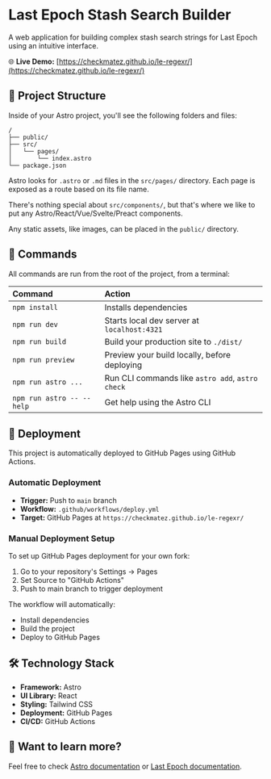 # Last Epoch Stash Search Builder

A web application for building complex stash search strings for Last Epoch using an intuitive interface.

🌐 **Live Demo:** [https://checkmatez.github.io/le-regexr/](https://checkmatez.github.io/le-regexr/)

## 🚀 Project Structure

Inside of your Astro project, you'll see the following folders and files:

```text
/
├── public/
├── src/
│   └── pages/
│       └── index.astro
└── package.json
```

Astro looks for `.astro` or `.md` files in the `src/pages/` directory. Each page is exposed as a route based on its file name.

There's nothing special about `src/components/`, but that's where we like to put any Astro/React/Vue/Svelte/Preact components.

Any static assets, like images, can be placed in the `public/` directory.

## 🧞 Commands

All commands are run from the root of the project, from a terminal:

| Command                   | Action                                           |
| :------------------------ | :----------------------------------------------- |
| `npm install`             | Installs dependencies                            |
| `npm run dev`             | Starts local dev server at `localhost:4321`      |
| `npm run build`           | Build your production site to `./dist/`          |
| `npm run preview`         | Preview your build locally, before deploying     |
| `npm run astro ...`       | Run CLI commands like `astro add`, `astro check` |
| `npm run astro -- --help` | Get help using the Astro CLI                     |

## 🚀 Deployment

This project is automatically deployed to GitHub Pages using GitHub Actions.

### Automatic Deployment

- **Trigger:** Push to `main` branch
- **Workflow:** `.github/workflows/deploy.yml`
- **Target:** GitHub Pages at `https://checkmatez.github.io/le-regexr/`

### Manual Deployment Setup

To set up GitHub Pages deployment for your own fork:

1. Go to your repository's Settings → Pages
2. Set Source to "GitHub Actions"
3. Push to main branch to trigger deployment

The workflow will automatically:

- Install dependencies
- Build the project
- Deploy to GitHub Pages

## 🛠️ Technology Stack

- **Framework:** Astro
- **UI Library:** React
- **Styling:** Tailwind CSS
- **Deployment:** GitHub Pages
- **CI/CD:** GitHub Actions

## 👀 Want to learn more?

Feel free to check [Astro documentation](https://docs.astro.build) or [Last Epoch documentation](https://lastepoch.com).
